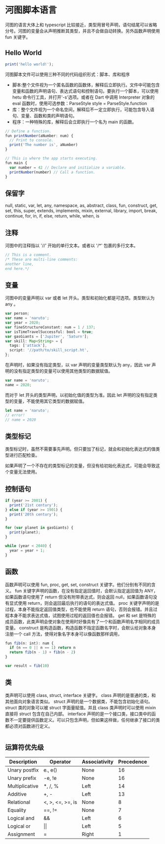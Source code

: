 # 河图脚本语言

河图的语言大体上和 typescript 比较接近，类型用冒号声明，语句结尾可以省略分号。河图的变量会从声明推断其类型，并且不会做自动转换。另外函数声明使用 fun 关键字。

## Hello World

```typescript
print('hello world!');
```

河图脚本文件可以使用三种不同的代码组织形式：脚本、库和程序

- 脚本:整个文件视为一个匿名函数的函数体，解释后立即执行。文件中可能包含变量和函数的声明语句、表达式语句和控制语句。要执行一个脚本，可以使用 hetu 命令行工具，并打开'-s'选项。或者在 Dart 中调用 Interpreter 对象的 eval 函数时，使用可选参数：ParseStyle style = ParseStyle.function
- 库：整个文件视为一个命名空间，解释后不一定立即执行，可能包含导入语句、变量、函数和类的声明语句。
- 程序：一种特殊的库，解释后会立即执行一个名为 main 的函数。

```typescript
// Define a function.
fun printNumber(aNumber: num) {
  // Print to console.
  print('The number is', aNumber)
}

// This is where the app starts executing.
fun main {
  var number = 42 // Declare and initialize a variable.
  printNumber(number) // Call a function.
}
```

## 保留字

null, static, var, let, any, namespace, as, abstract, class, fun, construct, get, set, this, super, extends, implements, mixin, external, library, import, break, continue, for, in, if, else, return, while, when, is

## 注释

河图中的注释指以 '//' 开始的单行文本。或者以 '/\*' 包裹的多行文本。

```typescript
// This is a comment.
/* These are multi-line comments:
another line,
end here.*/
```

## 变量

河图中的变量声明以 var 或者 let 开头。类型和初始化都是可选项。类型默认为 any 。

```typescript
var person;
var name = 'naruto';
var year = 2020;
var fineStructureConstant: num = 1 / 137;
var isTimeTravelSuccessful: bool = true;
var gasGiants = ['Jupiter', 'Saturn'];
var skill: Map<String> = {
  tags: ['attack'],
  script: '//path/to/skill_script.ht',
};
```

在声明时，如果没有指定类型，以 var 声明的变量类型默认为 any，因此 var 声明的没有指定类型的变量可以使用其他类型的数据赋值。

```typescript
var name = 'naruto';
name = 2020;
```

而对于 let 开头的类型声明，以初始化值的类型为准。因此 let 声明的没有指定类型的变量，不能使用其它类型的数据赋值。

```typescript
let name = 'naruto';
// error!
// name = 2020
```

## 类型标记

类型标记时，虽然不需要事先声明。但只要加了标记，就会和初始化表达式的值类型进行匹配检查。

如果声明了一个不存在的类型标记的变量，但没有给初始化表达式，可能会导致这个变量无法使用。

## 控制语句

```typescript
if (year >= 2001) {
  print('21st century');
} else if (year >= 1901) {
  print('20th century');
}

for (var planet in gasGiants) {
  print(planet);
}

while (year < 2040) {
  year = year + 1;
}
```

## 函数

函数声明可以使用 fun, proc, get, set, construct 关键字。他们分别有不同的含义。
fun 关键字声明的函数，在没有指定返回值时，会默认指定返回值为 ANY，如果函数语句使用了 return 但没有附带表达式，则会返回 null，如果函数语句没有显式使用 return，则会返回最后执行的语句的表达式值。
proc 关键字声明的是过程，本身不能指定返回值类型，也不能使用 return 语句，否则会报错。并且过程本身不能求表达式值，试图使用过程的返回值也会报错。
get 和 set 是特殊的成员函数，此类声明会使对象在使用时好像具有了一个和函数声明名字相同的成员变量。
construct 是构造函数，构造函数不指定函数名字时，会默认给对象本身注册一个 call 方法，使得对象名字本身可以像函数那样调用，

```typescript
fun fib(n: int): num {
  if (n == 0 || n == 1) return n
  return fib(n - 1) + fib(n - 2)
}

var result = fib(10)
```

## 类

类声明可以使用 class, struct, interface 关键字。
class 声明的是普通的类，和其他面向对象语言类似。
struct 声明的是一个数据类，不能包含初始化语句。struct 类的对象可以被 struct 字面量赋值。并且 class 类声明时可以使用 mixin 直接将 struct 包含在自己内部。
interface 声明的是一个接口类，接口类中的函数不一定要提供函数定义。可以只包含声明，但如果这样做，任何继承了接口的类都必须对函数进行定义。

```typescript

```

## 运算符优先级

| Description    | Operator         | Associativity | Precedence |
| -------------- | ---------------- | ------------- | ---------- |
| Unary postfix  | e., e()          | None          | 16         |
| Unary prefix   | -e, !e           | None          | 16         |
| Multiplicative | \*, /, %         | Left          | 14         |
| Additive       | +, -             | Left          | 13         |
| Relational     | <, >, <=, >=, is | None          | 8          |
| Equality       | ==, !=           | None          | 7          |
| Logical and    | &&               | Left          | 6          |
| Logical or     | \|\|             | Left          | 5          |
| Assignment     | =                | Right         | 1          |
